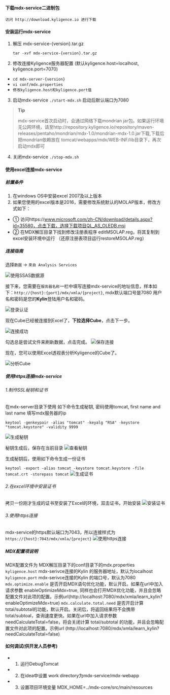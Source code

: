 #### 下载mdx-service二进制包
    访问 http://download.kyligence.io 进行下载

#### 安装运行mdx-service
1. 解压 mdx-service-{version}.tar.gz

    `tar -xvf mdx-service-{version}.tar.gz`
    
2. 修改连接Kyligence服务器配置 (默认kyligence.host=localhost, kyligence.port=7070)
+ `cd mdx-server-{version}`
+ `vi conf/mdx.properties`
+ `修改kyligence.host和kyligence.port值`

3. 启动mdx-service
    `./start-mdx.sh`
    启动后默认端口为7080
> **Tip**
>
> mdx-service首次启动时，会通过网络下载mondrian jar包。如果运行环境无公网环境，请至http://repository.kyligence.io/repository/maven-releases/pentaho/mondrian/mdx-1.0/mondrian-mdx-1.0.jar下载,下载后把mondrian依赖放在 tomcat/webapps/mdx/WEB-INF/lib目录下，再次启动mdx即可
>

4. 关闭mdx-service
    `./stop-mdx.sh`
    
#### 使用excel连接mdx-service
##### 前置条件
1. 在windows OS中安装excel 2007及以上版本
2. 如果您使用的excel版本是2016，需要修改系统默认的MOLAP版本，修改方式如下：
+ ① 访问https://www.microsoft.com/zh-CN/download/details.aspx?id=35580，点击下载，选择下载项目QL_AS_OLEDB.msi
+ ② 在MDX解压目录下找到修改注册表程序 editMSOLAP.reg，将其复制到excel安装环境中运行 （还原注册表项目运行restoreMSOLAP.reg）

##### 连接指南
选择`数据` → `来自 Analysis Services`

![使用SSAS数据源](images/excel_2018_cn/Excel_SSAS_1.png)

接下来，您需要在`服务器名称`一栏中填写连接mdx-service的地址信息，样本如下：`http://{host}:{port}/mdx/xmla/{project}`, mdx默认端口号是7080
用户名和密码是您的**Kylin**登陆用户名和密码。

![登录认证](images/excel_2018_cn/Excel_SSAS_2.png)

现在Cube已经被连接到Excel了，**下拉选择Cube**，点击下一步。

![连接成功](images/excel_2018_cn/Excel7.png)

勾选总是尝试文件来刷新数据，点击完成。
![保存连接](images/excel_2018_cn/Excel9.png)

现在，您可以使用Excel透视表分析Kyligence的Cube了。

![分析Cube](images/excel_2018_cn/Excel8.png)


##### 使用https连接mdx-service
###### 1.制作SSL秘钥和证书
在mdx-server目录下使用 如下命令生成秘钥, 密码使用tomcat, first name and last name 填写mdx服务器的ip

`keytool -genkeypair -alias "tomcat" -keyalg "RSA" -keystore "tomcat.keystore" -validity 9999`

![生成秘钥](images/mdx_https/mdx_https_01.png)

秘钥生成后，保存在当前目录
![查看秘钥](images/mdx_https/mdx_https_02.png)

生成秘钥后，使用如下命令生成一份证书

`keytool -export -alias tomcat -keystore tomcat.keystore -file tomcat.crt -storepass tomcat`
![生成证书](images/mdx_https/mdx_https_03.png)

###### 2.在excel环境中安装证书
拷贝一份刚才生成的证书至安装了Excel的环境，双击证书，开始安装
![安装证书](images/mdx_https/mdx_https_04.png) 

###### 3.使用https连接
mdx-service的https默认端口为7043，所以连接样式为 `https://{host}:7043/mdx/xmla/{project}`
![使用https连接](images/mdx_https/mdx_https_05.png)

##### MDX配置项说明
MDX配置文件为 MDX解压目录下的conf目录下的mdx.properties
`kyligence.host`  mdx-serivce连接的Kylin 的服务器地址，默认为localhost
`kyligence.port`  mdx-serivce连接的Kylin 的端口号，默认为7080
`mdx.optimize.enable`  是否开启MDX语句优化功能，默认开启。如果在url中加入请求参数 enableOptimizeMdx=true, 同样也会打开MDX优化功能，并且会忽略配置文件对此项的配置。示例url(http://localhost:7080/mdx/xmla/learn_kylin?enableOptimizeMdx=true)
`mdx.calculate.total.need`  是否开启计算total/subtotal的功能，默认开启。关闭后，将返回结果将不会携带total/subtoal，查询速度更快。如果在url中加入请求参数 needCalculateTotal=false，将会关闭计算 total/subtotal 的功能，并且会忽略配置文件对此项的配置。示例url (http://localhost:7080/mdx/xmla/learn_kylin?needCalculateTotal=false)

#### 如何调试(供开发人员参考)
+ 1. 运行DebugTomcat
+ 2. 在idea中设置 work directory为mdx-service/mdx-webapp
+ 3. 设置项目环境变量 MDX_HOME=../mdx-core/src/main/resources
